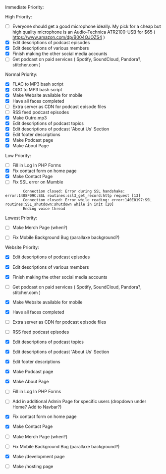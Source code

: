 Immediate Priority:


High Priority:
* [ ] Everyone should get a good microphone ideally. My pick for a cheap but high quality microphone is an Audio-Technica ATR2100-USB for $65 ( https://www.amazon.com/dp/B004QJOZS4 )
* [x] Edit descriptions of podcast episodes
* [x] Edit descriptions of various members
* [x] Finish making the other social media accounts
* [ ] Get podcast on paid services ( Spotify, SoundCloud, Pandora?, stitcher.com )

Normal Priority:
* [x] FLAC to MP3 bash script 
* [x] OGG to MP3 bash script
* [x] Make Website available for mobile
* [x] Have all faces completed
* [ ] Extra server as CDN for podcast episode files
* [ ] RSS feed podcast episodes
* [x] Make Outro.mp3
* [x] Edit descriptions of podcast topics
* [x] Edit descriptions of podcast 'About Us' Section
* [x] Edit footer descriptions
* [x] Make Podcast page
* [x] Make About Page

Low Priority:
* [ ] Fill in Log In PHP Forms
* [x] Fix contact form on home page
* [x] Make Contact Page
* [ ] Fix SSL error on Mumble 
```
        Connection closed: Error during SSL handshake: error:1408F09C:SSL routines:ssl3_get_record:http request [13]
        Connection closed: Error while reading: error:140E0197:SSL routines:SSL_shutdown:shutdown while in init [20]
        Ending voice thread
```
Lowest Priority:
* [ ] Make Merch Page (when?)
* [ ] Fix Mobile Background Bug (parallaxe background?)



Website Priority:


* [x] Edit descriptions of podcast episodes 
* [x] Edit descriptions of various members 
* [x] Finish making the other social media accounts 
* [ ] Get podcast on paid services ( Spotify, SoundCloud, Pandora?, stitcher.com ) 
* [x] Make Website available for mobile 
* [x] Have all faces completed 
* [ ] Extra server as CDN for podcast episode files 
* [ ] RSS feed podcast episodes 
* [x] Edit descriptions of podcast topics
* [x] Edit descriptions of podcast 'About Us' Section 
* [x] Edit footer descriptions 
* [x] Make Podcast page 
* [x] Make About Page 
* [ ] Fill in Log In PHP Forms 
* [ ] Add in additional Admin Page for specific users (dropdown under Home? Add to Navbar?)
* [x] Fix contact form on home page 
* [x] Make Contact Page
* [ ] Make Merch Page (when?) 
* [ ] Fix Mobile Background Bug (parallaxe background?)
* [x] Make /development page
* [ ] Make /hosting page



